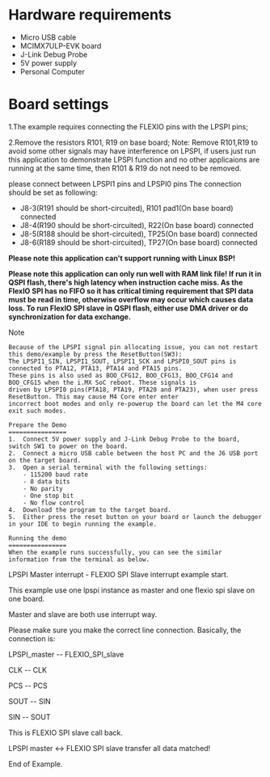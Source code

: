 Hardware requirements
=====================
- Micro USB cable
- MCIMX7ULP-EVK board
- J-Link Debug Probe
- 5V power supply
- Personal Computer

Board settings
==============
1.The example requires connecting the FLEXIO pins with the LPSPI pins;

2.Remove the resistors R101, R19 on base board;
Note:
Remove R101,R19 to avoid some other signals may have interference on LPSPI,
if users just run this application to demonstrate LPSPI function and no other applicaions are running at the same time,
then R101 & R19 do not need to be removed.

please connect between LPSPI1 pins and LPSPI0 pins
The connection should be set as following:
- J8-3(R191 should be short-circuited), R101 pad1(On base board) connected
- J8-4(R190 should be short-circuited), R22(On base board) connected
- J8-5(R188 should be short-circuited), TP25(On base board) connected
- J8-6(R189 should be short-circuited), TP27(On base board) connected

**Please note this application can't support running with Linux BSP!**

**Please note this application can only run well with RAM link file!
If run it in QSPI flash, there's high latency when instruction cache miss. As the FlexIO SPI has
no FIFO so it has critical timing requirement that SPI data must be read in time, otherwise
overflow may occur which causes data loss. To run FlexIO SPI slave in QSPI flash, either use DMA
driver or do synchronization for data exchange.**

Note
~~~~~~~~~~~~~~
Because of the LPSPI signal pin allocating issue, you can not restart this demo/example by press the ResetButton(SW3):
The LPSPI1_SIN, LPSPI1_SOUT, LPSPI1_SCK and LPSPI0_SOUT pins is connected to PTA12, PTA13, PTA14 and PTA15 pins.
These pins is also used as BOO_CFG12, BOO_CFG13, BOO_CFG14 and BOO_CFG15 when the i.MX SoC reboot. These signals is
driven by LPSPI0 pins(PTA18, PTA19, PTA20 and PTA23), when user press ResetButton. This may cause M4 Core enter enter
incorrect boot modes and only re-powerup the board can let the M4 core exit such modes.

Prepare the Demo
================
1.  Connect 5V power supply and J-Link Debug Probe to the board, switch SW1 to power on the board.
2.  Connect a micro USB cable between the host PC and the J6 USB port on the target board.
3.  Open a serial terminal with the following settings:
    - 115200 baud rate
    - 8 data bits
    - No parity
    - One stop bit
    - No flow control
4.  Download the program to the target board.
5.  Either press the reset button on your board or launch the debugger in your IDE to begin running the example.

Running the demo
================
When the example runs successfully, you can see the similar information from the terminal as below.

~~~~~~~~~~~~~~~~~~~~~
LPSPI Master interrupt - FLEXIO SPI Slave interrupt example start.

This example use one lpspi instance as master and one flexio spi slave on one board.

Master and slave are both use interrupt way.

Please make sure you make the correct line connection. Basically, the connection is:

LPSPI_master -- FLEXIO_SPI_slave

   CLK      --    CLK

   PCS      --    PCS

   SOUT     --    SIN

   SIN      --    SOUT

This is FLEXIO SPI slave call back.

LPSPI master <-> FLEXIO SPI slave transfer all data matched!

End of Example.
~~~~~~~~~~~~~~~~~~~~~
